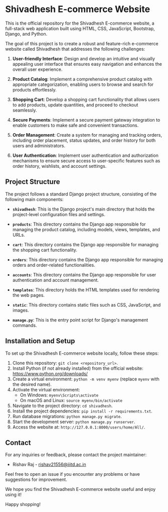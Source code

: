 # Shivadhesh E-commerce Website

This is the official repository for the Shivadhesh E-commerce website, a full-stack web application built using HTML, CSS, JavaScript, Bootstrap, Django, and Python.

The goal of this project is to create a robust and feature-rich e-commerce website called Shivadhesh that addresses the following challenges:

1. **User-friendly Interface**: Design and develop an intuitive and visually appealing user interface that ensures easy navigation and enhances the overall user experience.

2. **Product Catalog**: Implement a comprehensive product catalog with appropriate categorization, enabling users to browse and search for products effortlessly.

3. **Shopping Cart**: Develop a shopping cart functionality that allows users to add products, update quantities, and proceed to checkout seamlessly.

4. **Secure Payments**: Implement a secure payment gateway integration to enable customers to make safe and convenient transactions.

5. **Order Management**: Create a system for managing and tracking orders, including order placement, status updates, and order history for both users and administrators.

6. **User Authentication**: Implement user authentication and authorization mechanisms to ensure secure access to user-specific features such as order history, wishlists, and account settings.

## Project Structure

The project follows a standard Django project structure, consisting of the following main components:

- **`shivadhesh`**: This is the Django project's main directory that holds the project-level configuration files and settings.

- **`products`**: This directory contains the Django app responsible for managing the product catalog, including models, views, templates, and URLs.

- **`cart`**: This directory contains the Django app responsible for managing the shopping cart functionality.

- **`orders`**: This directory contains the Django app responsible for managing orders and order-related functionalities.

- **`accounts`**: This directory contains the Django app responsible for user authentication and account management.

- **`templates`**: This directory holds the HTML templates used for rendering the web pages.

- **`static`**: This directory contains static files such as CSS, JavaScript, and images.

- **`manage.py`**: This is the entry point script for Django's management commands.

## Installation and Setup

To set up the Shivadhesh E-commerce website locally, follow these steps:

1. Clone this repository: `git clone <repository_url>`.
2. Install Python (if not already installed) from the official website: https://www.python.org/downloads/
3. Create a virtual environment: `python -m venv myenv` (replace `myenv` with the desired name).
4. Activate the virtual environment:
   - On Windows: `myenv\Scripts\activate`
   - On macOS and Linux: `source myenv/bin/activate`
5. Navigate to the project directory: `cd shivadhesh`.
6. Install the project dependencies: `pip install -r requirements.txt`.
7. Run database migrations: `python manage.py migrate`.
8. Start the development server: `python manage.py runserver`.
9. Access the website at: `http://127.0.0.1:8000/users/home/All/`.

## Contact

For any inquiries or feedback, please contact the project maintainer:

- Rishav Raj - rishav21556@iiitd.ac.in

Feel free to open an issue if you encounter any problems or have suggestions for improvement.

We hope you find the Shivadhesh E-commerce website useful and enjoy using it!

Happy shopping!

